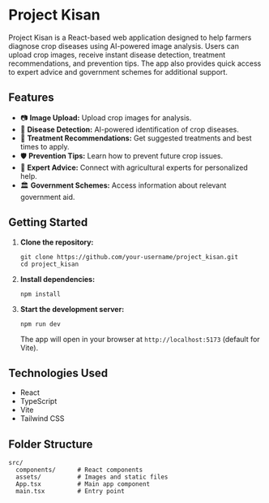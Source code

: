 # Project Kisan

Project Kisan is a React-based web application designed to help farmers diagnose crop diseases using AI-powered image analysis. Users can upload crop images, receive instant disease detection, treatment recommendations, and prevention tips. The app also provides quick access to expert advice and government schemes for additional support.

## Features

- 📷 **Image Upload:** Upload crop images for analysis.
- 🦠 **Disease Detection:** AI-powered identification of crop diseases.
- 💊 **Treatment Recommendations:** Get suggested treatments and best times to apply.
- 🛡️ **Prevention Tips:** Learn how to prevent future crop issues.
- 🎤 **Expert Advice:** Connect with agricultural experts for personalized help.
- 🏛️ **Government Schemes:** Access information about relevant government aid.

## Getting Started

1. **Clone the repository:**
   ```
   git clone https://github.com/your-username/project_kisan.git
   cd project_kisan
   ```

2. **Install dependencies:**
   ```
   npm install
   ```

3. **Start the development server:**
   ```
   npm run dev
   ```
   The app will open in your browser at `http://localhost:5173` (default for Vite).

## Technologies Used

- React
- TypeScript
- Vite
- Tailwind CSS

## Folder Structure

```
src/
  components/      # React components
  assets/          # Images and static files
  App.tsx          # Main app component
  main.tsx         # Entry point
```
